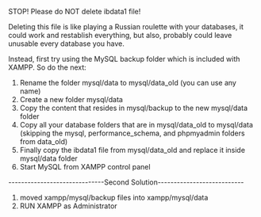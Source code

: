 STOP! Please do NOT delete ibdata1 file!

Deleting this file is like playing a Russian roulette with your databases, it could work and restablish everything, but also, probably could leave unusable every database you have.

Instead, first try using the MySQL backup folder which is included with XAMPP. So do the next:

1. Rename the folder mysql/data to mysql/data_old (you can use any name)
2. Create a new folder mysql/data
3. Copy the content that resides in mysql/backup to the new mysql/data folder
4. Copy all your database folders that are in mysql/data_old to mysql/data (skipping the mysql, performance_schema, and phpmyadmin folders from data_old)
5. Finally copy the ibdata1 file from mysql/data_old and replace it inside mysql/data folder
6. Start MySQL from XAMPP control panel




------------------------------Second Solution---------------------------

1. moved xampp/mysql/backup files into xampp/mysql/data
2. RUN XAMPP as Administrator
